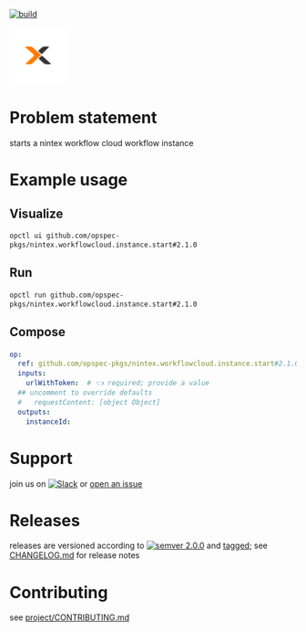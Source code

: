 [![build](https://github.com/opspec-pkgs/nintex.workflowcloud.instance.start/actions/workflows/build.yml/badge.svg)](https://github.com/opspec-pkgs/nintex.workflowcloud.instance.start/actions/workflows/build.yml)


<img src="icon.svg" alt="icon" height="100px">

# Problem statement

starts a nintex workflow cloud workflow instance

# Example usage

## Visualize

```shell
opctl ui github.com/opspec-pkgs/nintex.workflowcloud.instance.start#2.1.0
```

## Run

```
opctl run github.com/opspec-pkgs/nintex.workflowcloud.instance.start#2.1.0
```

## Compose

```yaml
op:
  ref: github.com/opspec-pkgs/nintex.workflowcloud.instance.start#2.1.0
  inputs:
    urlWithToken:  # 👈 required; provide a value
  ## uncomment to override defaults
  #   requestContent: [object Object]
  outputs:
    instanceId:
```

# Support

join us on
[![Slack](https://img.shields.io/badge/slack-opctl-E01563.svg)](https://join.slack.com/t/opctl/shared_invite/zt-51zodvjn-Ul_UXfkhqYLWZPQTvNPp5w)
or
[open an issue](https://github.com/opspec-pkgs/nintex.workflowcloud.instance.start/issues)

# Releases

releases are versioned according to
[![semver 2.0.0](https://img.shields.io/badge/semver-2.0.0-brightgreen.svg)](http://semver.org/spec/v2.0.0.html)
and [tagged](https://git-scm.com/book/en/v2/Git-Basics-Tagging); see
[CHANGELOG.md](CHANGELOG.md) for release notes

# Contributing

see
[project/CONTRIBUTING.md](https://github.com/opspec-pkgs/project/blob/main/CONTRIBUTING.md)
